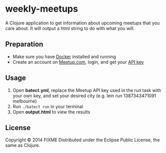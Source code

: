 # weekly-meetups

A Clojure application to get information about upcoming meetups that you care about. It will output a html string to do with what you will.

## Preparation
- Make sure you have [Docker](https://docker.com) installed and running
- Create an account on [Meetup.com](https://meetup.com), login, and get your [API key](https://secure.meetup.com/meetup_api/key/)

## Usage
1. Open **batect.yml**, replace the Meetup API key used in the run task with your own key, and set your desired city (e.g. lein run 1387343471091 melbourne)
2. Run `./batect run` in your terminal
3. Open **output.html** to view the results

## License

Copyright © 2014 FIXME
Distributed under the Eclipse Public License, the same as Clojure.
